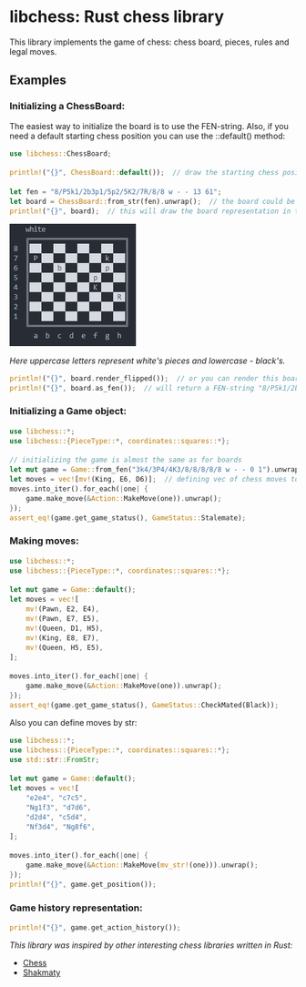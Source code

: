 # libchess: Rust chess library

 
This library implements the game of chess: chess board, pieces, rules and legal moves.

## Examples


### Initializing a ChessBoard:
The easiest way to initialize the board is to use the FEN-string. Also, if you
need a default starting chess position you can use the ::default() method:
```rust
use libchess::ChessBoard; 

println!("{}", ChessBoard::default());  // draw the starting chess position

let fen = "8/P5k1/2b3p1/5p2/5K2/7R/8/8 w - - 13 61";
let board = ChessBoard::from_str(fen).unwrap();  // the board could be initialized from fen-string
println!("{}", board);  // this will draw the board representation in terminal:
```

![Board Rendering](./img/screenshot_render_straight.png)

*Here uppercase letters represent white's pieces and lowercase - black's.*


```rust
println!("{}", board.render_flipped());  // or you can render this board from black's perspective (flipped)
println!("{}", board.as_fen());  // will return a FEN-string "8/P5k1/2b3p1/5p2/5K2/7R/8/8 w - - 13 61"
```


### Initializing a Game object:
```rust
use libchess::*;
use libchess::{PieceType::*, coordinates::squares::*};

// initializing the game is almost the same as for boards
let mut game = Game::from_fen("3k4/3P4/4K3/8/8/8/8/8 w - - 0 1").unwrap();
let moves = vec![mv!(King, E6, D6)];  // defining vec of chess moves to be applied to the board
moves.into_iter().for_each(|one| {
    game.make_move(&Action::MakeMove(one)).unwrap();
});
assert_eq!(game.get_game_status(), GameStatus::Stalemate);
```


### Making moves:
```rust
use libchess::*;
use libchess::{PieceType::*, coordinates::squares::*};

let mut game = Game::default();
let moves = vec![
    mv!(Pawn, E2, E4),
    mv!(Pawn, E7, E5),
    mv!(Queen, D1, H5),
    mv!(King, E8, E7),
    mv!(Queen, H5, E5),
];

moves.into_iter().for_each(|one| {
    game.make_move(&Action::MakeMove(one)).unwrap();
});
assert_eq!(game.get_game_status(), GameStatus::CheckMated(Black));
```

Also you can define moves by str: 
```rust
use libchess::*;
use libchess::{PieceType::*, coordinates::squares::*};
use std::str::FromStr;

let mut game = Game::default();
let moves = vec![
    "e2e4", "c7c5",
    "Ng1f3", "d7d6",
    "d2d4", "c5d4",
    "Nf3d4", "Ng8f6",
];

moves.into_iter().for_each(|one| {
    game.make_move(&Action::MakeMove(mv_str!(one))).unwrap();
});
println!("{}", game.get_position());
```


### Game history representation:
```rust
println!("{}", game.get_action_history());
```


*This library was inspired by other interesting chess libraries written in Rust:*
* [Chess](https://github.com/jordanbray/chess)
* [Shakmaty](https://crates.io/crates/shakmaty)

